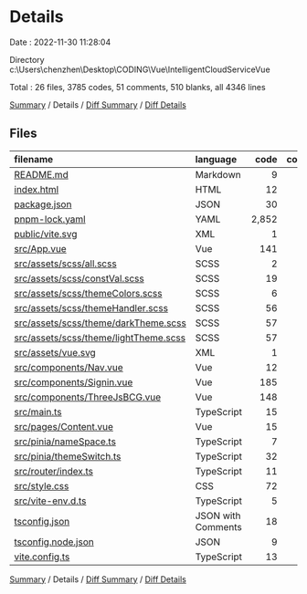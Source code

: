 # Details

Date : 2022-11-30 11:28:04

Directory c:\\Users\\chenzhen\\Desktop\\CODING\\Vue\\IntelligentCloudServiceVue

Total : 26 files,  3785 codes, 51 comments, 510 blanks, all 4346 lines

[Summary](results.md) / Details / [Diff Summary](diff.md) / [Diff Details](diff-details.md)

## Files
| filename | language | code | comment | blank | total |
| :--- | :--- | ---: | ---: | ---: | ---: |
| [README.md](/README.md) | Markdown | 9 | 0 | 8 | 17 |
| [index.html](/index.html) | HTML | 12 | 0 | 3 | 15 |
| [package.json](/package.json) | JSON | 30 | 0 | 0 | 30 |
| [pnpm-lock.yaml](/pnpm-lock.yaml) | YAML | 2,852 | 0 | 356 | 3,208 |
| [public/vite.svg](/public/vite.svg) | XML | 1 | 0 | 0 | 1 |
| [src/App.vue](/src/App.vue) | Vue | 141 | 0 | 18 | 159 |
| [src/assets/scss/all.scss](/src/assets/scss/all.scss) | SCSS | 2 | 0 | 3 | 5 |
| [src/assets/scss/constVal.scss](/src/assets/scss/constVal.scss) | SCSS | 19 | 0 | 3 | 22 |
| [src/assets/scss/themeColors.scss](/src/assets/scss/themeColors.scss) | SCSS | 6 | 0 | 2 | 8 |
| [src/assets/scss/themeHandler.scss](/src/assets/scss/themeHandler.scss) | SCSS | 56 | 10 | 11 | 77 |
| [src/assets/scss/theme/darkTheme.scss](/src/assets/scss/theme/darkTheme.scss) | SCSS | 57 | 0 | 9 | 66 |
| [src/assets/scss/theme/lightTheme.scss](/src/assets/scss/theme/lightTheme.scss) | SCSS | 57 | 0 | 9 | 66 |
| [src/assets/vue.svg](/src/assets/vue.svg) | XML | 1 | 0 | 0 | 1 |
| [src/components/Nav.vue](/src/components/Nav.vue) | Vue | 12 | 0 | 2 | 14 |
| [src/components/Signin.vue](/src/components/Signin.vue) | Vue | 185 | 1 | 19 | 205 |
| [src/components/ThreeJsBCG.vue](/src/components/ThreeJsBCG.vue) | Vue | 148 | 29 | 37 | 214 |
| [src/main.ts](/src/main.ts) | TypeScript | 15 | 2 | 5 | 22 |
| [src/pages/Content.vue](/src/pages/Content.vue) | Vue | 15 | 0 | 2 | 17 |
| [src/pinia/nameSpace.ts](/src/pinia/nameSpace.ts) | TypeScript | 7 | 5 | 1 | 13 |
| [src/pinia/themeSwitch.ts](/src/pinia/themeSwitch.ts) | TypeScript | 32 | 2 | 3 | 37 |
| [src/router/index.ts](/src/router/index.ts) | TypeScript | 11 | 0 | 3 | 14 |
| [src/style.css](/src/style.css) | CSS | 72 | 0 | 10 | 82 |
| [src/vite-env.d.ts](/src/vite-env.d.ts) | TypeScript | 5 | 1 | 2 | 8 |
| [tsconfig.json](/tsconfig.json) | JSON with Comments | 18 | 0 | 1 | 19 |
| [tsconfig.node.json](/tsconfig.node.json) | JSON | 9 | 0 | 1 | 10 |
| [vite.config.ts](/vite.config.ts) | TypeScript | 13 | 1 | 2 | 16 |

[Summary](results.md) / Details / [Diff Summary](diff.md) / [Diff Details](diff-details.md)
